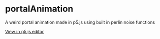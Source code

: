 # portalAnimation
A weird portal animation made in p5.js using built in perlin noise functions

[View in p5.js editor](https://editor.p5js.org/gclebor-16/sketches/I9N0Cc7xw)
